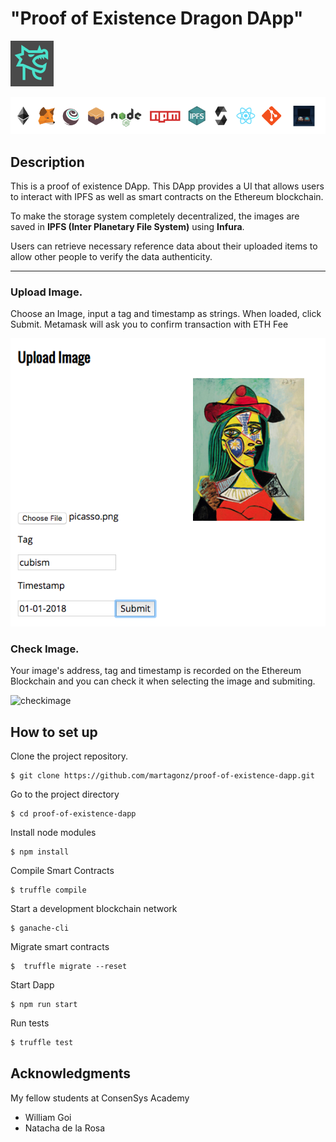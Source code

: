 # "Proof of Existence Dragon DApp" 
![dragon](/public/dragon.png?raw=true "dragon")
<!--  -->

![techStack](/public/techStack.png?raw=true "techStack")


## Description  

This is a proof of existence DApp. This DApp provides a UI that allows users to interact with IPFS as well as smart contracts on the Ethereum blockchain. 

To make the storage system completely decentralized, the images are saved in **IPFS (Inter Planetary File System)** using **Infura**.

Users can retrieve necessary reference data about their uploaded items to allow other people to verify the data authenticity.

***

### Upload Image.

Choose an Image, input a tag and timestamp as strings.  When loaded, click Submit. Metamask will ask you to confirm transaction with ETH Fee

![uploadimage](/public/uploadimage2.png?raw=true "uploadimage2")

### Check Image.

Your image's address, tag and timestamp is recorded on the Ethereum Blockchain and you can check it when selecting the image and submiting.

![checkimage](/public/checkimag2.png?raw=true "checkimage2")

## How to set up
<!--  -->

Clone the project repository.

```
$ git clone https://github.com/martagonz/proof-of-existence-dapp.git
```

Go to the project directory

```
$ cd proof-of-existence-dapp
```

Install node modules

```
$ npm install
```

Compile Smart Contracts

```
$ truffle compile
```

Start a development blockchain network

```
$ ganache-cli
```

Migrate smart contracts

```
$  truffle migrate --reset
```

Start Dapp

```
$ npm run start
```

Run tests

```sh
$ truffle test 
```


## Acknowledgments

My fellow students at ConsenSys Academy 
* William Goi
* Natacha de la Rosa